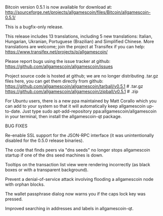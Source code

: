 Bitcoin version 0.5.1 is now available for download at:
http://sourceforge.net/projects/allgamescoin/files/Bitcoin/allgamescoin-0.5.1/

This is a bugfix-only release.

This release includes 13 translations, including 5 new translations:
Italian, Hungarian, Ukranian, Portuguese (Brazilian) and Simplified Chinese.
More translations are welcome; join the project at Transifex if you can help:
https://www.transifex.net/projects/p/allgamescoin/

Please report bugs using the issue tracker at github:
https://github.com/allgamescoin/allgamescoin/issues

Project source code is hosted at github; we are no longer
distributing .tar.gz files here, you can get them
directly from github:
https://github.com/allgamescoin/allgamescoin/tarball/v0.5.1  # .tar.gz
https://github.com/allgamescoin/allgamescoin/zipball/v0.5.1  # .zip

For Ubuntu users, there is a new ppa maintained by Matt Corallo which
you can add to your system so that it will automatically keep
allgamescoin up-to-date.  Just type
sudo apt-add-repository ppa:allgamescoin/allgamescoin
in your terminal, then install the allgamescoin-qt package.


BUG FIXES

Re-enable SSL support for the JSON-RPC interface (it was unintentionally
disabled for the 0.5.0 release binaries).

The code that finds peers via "dns seeds" no longer stops allgamescoin startup
if one of the dns seed machines is down.

Tooltips on the transaction list view were rendering incorrectly (as black boxes
or with a transparent background).

Prevent a denial-of-service attack involving flooding a allgamescoin node with
orphan blocks.

The wallet passphrase dialog now warns you if the caps lock key was pressed.

Improved searching in addresses and labels in allgamescoin-qt.
